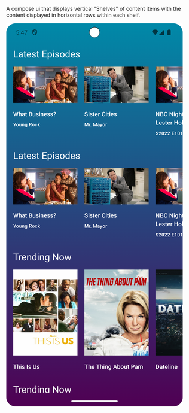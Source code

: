 A compose ui that displays vertical "Shelves" of content items with the content displayed in horizontal rows within each shelf.

![screenshot](assessment.png)